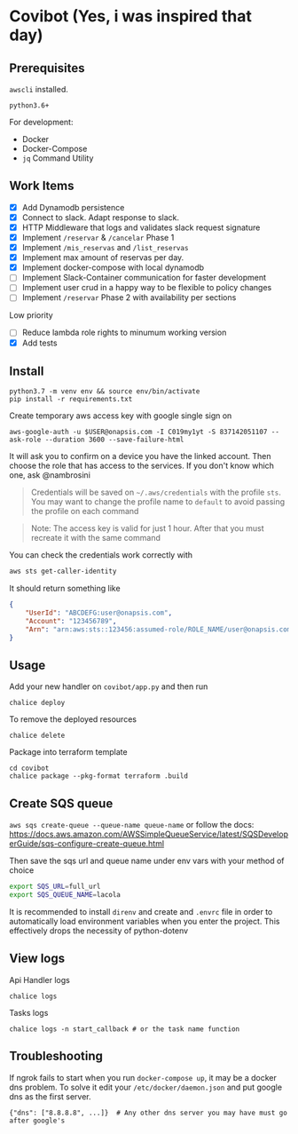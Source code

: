 # Covibot (Yes, i was inspired that day)

## Prerequisites
`awscli` installed.

`python3.6+`

For development:
- Docker
- Docker-Compose
- `jq` Command Utility


## Work Items
- [x] Add Dynamodb persistence
- [x] Connect to slack. Adapt response to slack.
- [x] HTTP Middleware that logs and validates slack request signature
- [x] Implement `/reservar` & `/cancelar` Phase 1
- [x] Implement `/mis_reservas` and `/list_reservas`
- [x] Implement max amount of reservas per day.
- [x] Implement docker-compose with local dynamodb
- [ ] Implement Slack-Container communication for faster development
- [ ] Implement user crud in a happy way to be flexible to policy changes
- [ ] Implement `/reservar` Phase 2 with availability per sections

Low priority
- [ ] Reduce lambda role rights to minumum working version
- [x] Add tests

## Install
```
python3.7 -m venv env && source env/bin/activate
pip install -r requirements.txt
```
Create temporary aws access key with google single sign on
```
aws-google-auth -u $USER@onapsis.com -I C019my1yt -S 837142051107 --ask-role --duration 3600 --save-failure-html
```
It will ask you to confirm on a device you have the linked account.
Then choose the role that has access to the services. If you don't know which one, ask @nambrosini
> Credentials will be saved on `~/.aws/credentials` with the profile `sts`.
> You may want to change the profile name to `default` to avoid passing the profile on each command

> Note: The access key is valid for just 1 hour. After that you must recreate it with the same command

You can check the credentials work correctly with
```bash
aws sts get-caller-identity
```
It should return something like
```json
{
    "UserId": "ABCDEFG:user@onapsis.com",
    "Account": "123456789",
    "Arn": "arn:aws:sts::123456:assumed-role/ROLE_NAME/user@onapsis.com"
}
```


## Usage
Add your new handler on `covibot/app.py` and then run
```
chalice deploy
```
To remove the deployed resources 
```
chalice delete
```
Package into terraform template
```
cd covibot
chalice package --pkg-format terraform .build
```

## Create SQS queue
`aws sqs create-queue --queue-name queue-name`
or follow the docs:
https://docs.aws.amazon.com/AWSSimpleQueueService/latest/SQSDeveloperGuide/sqs-configure-create-queue.html

Then save the sqs url and queue name under env vars with your method of choice
```bash
export SQS_URL=full_url
export SQS_QUEUE_NAME=lacola
```

It is recommended to install `direnv` and create and `.envrc` file in order to automatically load
environment variables when you enter the project. This effectively drops the necessity of python-dotenv


## View logs
Api Handler logs
```
chalice logs
```
Tasks logs
```
chalice logs -n start_callback # or the task name function
```

## Troubleshooting
If ngrok fails to start when you run `docker-compose up`, it may be a docker dns problem.
To solve it edit your `/etc/docker/daemon.json` and put google dns as the first server.
```
{"dns": ["8.8.8.8", ...]}  # Any other dns server you may have must go after google's
```
